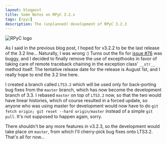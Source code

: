 ```yaml
---
layout: blogpost
title: Some Notes on RPyC 3.2.x
tags: [rpyc]
description: The (unplanned) development of RPyC 3.2.3 
---
```


<img src="http://rpyc.sourceforge.net/_static/rpyc3-logo-medium.png" title="RPyC logo" class="blog-post-image" />

As I said in the previous blog post, I hoped for v3.2.2 to be the last release of the 3.2 line... 
Naturally, I was wrong :) Turns out the fix for 
[issue #76](https://github.com/tomerfiliba/rpyc/issues/76>) was buggy, and I decided to finally 
remove the use of excepthooks in favor of taking care of remote traceback chaining in the
exception class' ``__str__`` method itself. The tentative release date for the release is 
August 1st, and I really hope to end the 3.2 line here.

I created a branch called ``LTS3.2`` which will be used only for back-porting bug fixes from
the ``master`` branch, which has now become the development branch of 3.3. I rebased ``master``
on top of ``LTS3.2`` now, so that the two would have linear histories, which of course resulted
in a forced update, so anyone who was using master for development would now have to do 
``git fetch origin; git reset --hard origin/master`` instead of a simple ``git pull``.
It's not supposed to happen again, sorry.

There shouldn't be any more features in v3.2.3, so the development would take place on ``master``,
from which I'll cherry-pick bug fixes onto LTS3.2. That's all for now... 